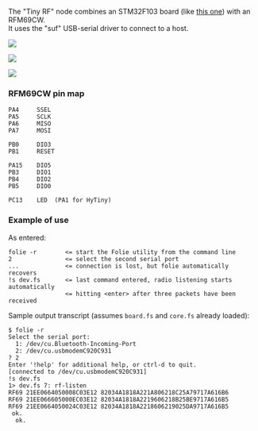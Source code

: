 The "Tiny RF" node combines an STM32F103 board (like [this one][SB]) with an RFM69CW.  
It uses the "suf" USB-serial driver to connect to a host.

  [SB]: http://www.ebay.com/itm/311156408508

![](image1.jpg)

![](image2.jpg)

![](image3.jpg)

### RFM69CW pin map

```text
PA4     SSEL
PA5     SCLK
PA6     MISO
PA7     MOSI

PB0     DIO3
PB1     RESET

PA15    DIO5
PB3     DIO1
PB4     DIO2
PB5     DIO0

PC13    LED  (PA1 for HyTiny)
```

### Example of use

As entered:

```text
folie -r        <= start the Folie utility from the command line
2               <= select the second serial port
...             <= connection is lost, but folie automatically recovers
!s dev.fs       <= last command entered, radio listening starts automatically
                <= hitting <enter> after three packets have been received

```

Sample output transcript (assumes `board.fs` and `core.fs` already loaded):

```text
$ folie -r
Select the serial port:
  1: /dev/cu.Bluetooth-Incoming-Port
  2: /dev/cu.usbmodemC920C931
? 2
Enter '!help' for additional help, or ctrl-d to quit.
[connected to /dev/cu.usbmodemC920C931]
!s dev.fs
1> dev.fs 7: rf-listen
RF69 21EE0664050008C03E12 82034A1818A221A806218C25A79717A616B6
RF69 21EE066605000EC03E12 82034A1818A2219606218B25BE9717A616B5
RF69 21EE0664050024C03E12 82034A1818A2218606219025DA9717A616B5
 ok.
  ok.
```
